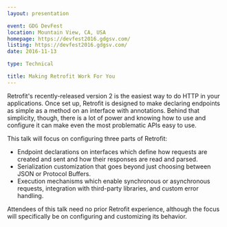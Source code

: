 ```yaml
---
layout: presentation

event: GDG DevFest
location: Mountain View, CA, USA
homepage: https://devfest2016.gdgsv.com/
listing: https://devfest2016.gdgsv.com/
date: 2016-11-13

type: Technical

title: Making Retrofit Work For You
---
```


Retrofit's recently-released version 2 is the easiest way to do HTTP in your applications. Once set up, Retrofit is designed to make declaring endpoints as simple as a method on an interface with annotations. Behind that simplicity, though, there is a lot of power and knowing how to use and configure it can make even the most problematic APIs easy to use.

This talk will focus on configuring three parts of Retrofit:
* Endpoint declarations on interfaces which define how requests are created and sent and how their responses are read and parsed.
* Serialization customization that goes beyond just choosing between JSON or Protocol Buffers.
* Execution mechanisms which enable synchronous or asynchronous requests, integration with third-party libraries, and custom error handling.

Attendees of this talk need no prior Retrofit experience, although the focus will specifically be on configuring and customizing its behavior.

